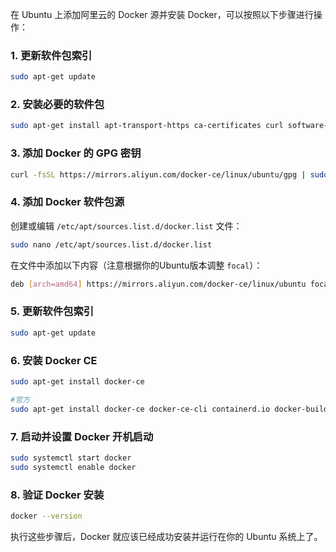 在 Ubuntu 上添加阿里云的 Docker 源并安装 Docker，可以按照以下步骤进行操作：

### 1. 更新软件包索引
```bash
sudo apt-get update
```

### 2. 安装必要的软件包
```bash
sudo apt-get install apt-transport-https ca-certificates curl software-properties-common
```

### 3. 添加 Docker 的 GPG 密钥
```bash
curl -fsSL https://mirrors.aliyun.com/docker-ce/linux/ubuntu/gpg | sudo apt-key add -
```

### 4. 添加 Docker 软件包源
创建或编辑 `/etc/apt/sources.list.d/docker.list` 文件：
```bash
sudo nano /etc/apt/sources.list.d/docker.list
```

在文件中添加以下内容（注意根据你的Ubuntu版本调整 `focal`）：
```bash
deb [arch=amd64] https://mirrors.aliyun.com/docker-ce/linux/ubuntu focal stable
```

### 5. 更新软件包索引
```bash
sudo apt-get update
```

### 6. 安装 Docker CE
```bash
sudo apt-get install docker-ce

#官方
sudo apt-get install docker-ce docker-ce-cli containerd.io docker-buildx-plugin docker-compose-plugin
```

### 7. 启动并设置 Docker 开机启动
```bash
sudo systemctl start docker
sudo systemctl enable docker
```

### 8. 验证 Docker 安装
```bash
docker --version
```

执行这些步骤后，Docker 就应该已经成功安装并运行在你的 Ubuntu 系统上了。
